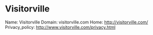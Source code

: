 
# Visitorville

Name: Visitorville
Domain: visitorville.com
Home: http://visitorville.com/
Privacy_policy: http://www.visitorville.com/privacy.html
